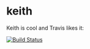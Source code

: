 keith
=====

Keith is cool and Travis likes it:

[![Build Status](https://travis-ci.org/claudiob/keith.png)](https://travis-ci.org/claudiob/keith)
